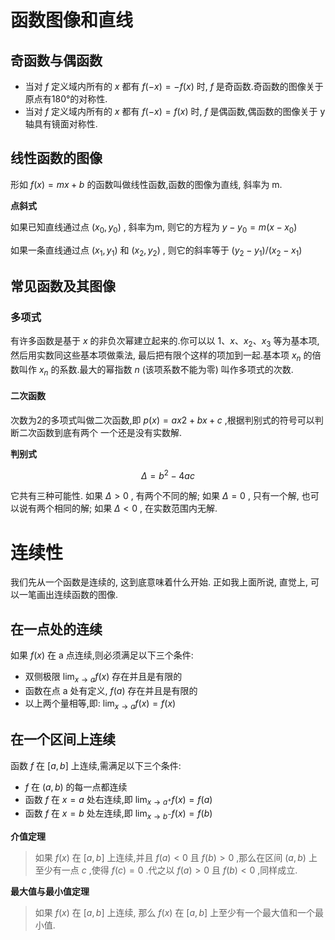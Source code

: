 # 函数图像和直线

## 奇函数与偶函数

- 当对 $f$ 定义域内所有的 $x$ 都有 $f(-x) = -f(x)$ 时, $f$ 是奇函数.奇函数的图像关于原点有180°的对称性.
- 当对 $f$ 定义域内所有的 $x$ 都有 $f(-x) = f(x)$ 时,  $f$ 是偶函数,偶函数的图像关于 y 轴具有镜面对称性.

## 线性函数的图像

形如 $f(x) = mx + b$ 的函数叫做线性函数,函数的图像为直线, 斜率为 m.

**点斜式**

如果已知直线通过点 $(x_0, y_0)$  , 斜率为m, 则它的方程为 $y - y_0 = m(x - x_0)$

如果一条直线通过点  $(x_1, y_1)$  和 $(x_2, y_2)$ , 则它的斜率等于  $(y_2 − y_1) / (x_2 − x_1)$

## 常见函数及其图像

### 多项式

有许多函数是基于 $x$ 的非负次幂建立起来的.你可以以  $1、x、x_2、x_3$ 等为基本项, 然后用实数同这些基本项做乘法, 最后把有限个这样的项加到一起.基本项  $x_n$  的倍数叫作 $x_n$ 的系数.最大的幂指数 $n$ (该项系数不能为零) 叫作多项式的次数.

#### 二次函数

次数为2的多项式叫做二次函数,即  $p(x) = ax2+bx+c$ ,根据判别式的符号可以判断二次函数到底有两个 一个还是没有实数解.

**判别式**

$$
\Delta = b^2 - 4ac
$$

它共有三种可能性. 如果 $\Delta > 0$ , 有两个不同的解; 如果 $\Delta = 0$ , 只有一个解, 也可以说有两个相同的解; 如果 $\Delta < 0$ , 在实数范围内无解.

# 连续性

我们先从一个函数是连续的, 这到底意味着什么开始. 正如我上面所说, 直觉上, 可以一笔画出连续函数的图像.

## 在一点处的连续

如果 $f(x)$ 在 a 点连续,则必须满足以下三个条件:

- 双侧极限 $\lim_{x \to a}f(x)$ 存在并且是有限的
- 函数在点 a 处有定义, $f(a)$ 存在并且是有限的
- 以上两个量相等,即:  $\lim_{x \to a}f(x) = f(x)$

## 在一个区间上连续

函数 $f$ 在 $[a, b]$ 上连续,需满足以下三个条件:

- $f$ 在 $(a,b)$ 的每一点都连续
- 函数 $f$ 在 $x = a$ 处右连续,即  $\lim_{x \to a^+} f(x) = f(a)$
- 函数 $f$ 在 $x = b$ 处左连续,即  $\lim_{x \to b^-} f(x) = f(b)$

**介值定理**

> 如果 $f(x)$ 在 $[a,b]$ 上连续,并且 $f(a)<0$ 且 $f(b)>0$ ,那么在区间 $(a,b)$ 上至少有一点 $c$ ,使得 $f(c)=0$ .代之以 $f(a)>0$ 且 $f(b)<0$ ,同样成立.

**最大值与最小值定理**

> 如果 $f(x)$ 在 $[a, b]$ 上连续, 那么 $f(x)$ 在 $[a, b]$ 上至少有一个最大值和一个最小值.

